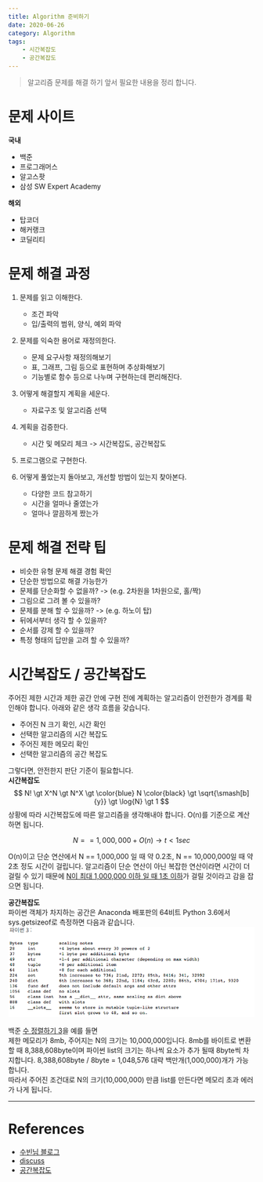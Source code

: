 ```yaml
---
title: Algorithm 준비하기
date: 2020-06-26
category: Algorithm
tags:
    - 시간복잡도
    - 공간복잡도
---
```


> 알고리즘 문제를 해결 하기 앞서 필요한 내용을 정리 합니다.

# 문제 사이트

**국내**
- 백준
- 프로그래머스
- 알고스팟
- 삼성 SW Expert Academy 

**해외**
- 탑코더
- 해커랭크
- 코딜리티

# 문제 해결 과정

1. 문제를 읽고 이해한다.
    - 조건 파악
    - 입/출력의 범위, 양식, 예외 파악

2. 문제를 익숙한 용어로 재정의한다.
    - 문제 요구사항 재정의해보기
    - 표, 그래프, 그림 등으로 표현하며 추상화해보기
    - 기능별로 함수 등으로 나누며 구현하는데 편리해진다.

3. 어떻게 해결할지 계획을 세운다.
    - 자료구조 및 알고리즘 선택

4. 계획을 검증한다.
    - 시간 및 메모리 체크 -> 시간복잡도, 공간복잡도

5. <p>프로그램으로 구현한다.</p>

6. 어떻게 풀었는지 돌아보고, 개선할 방법이 있는지 찾아본다.
    - 다양한 코드 참고하기
    - 시간을 얼마나 줄였는가
    - 얼마나 깔끔하게 짰는가

# 문제 해결 전략 팁
- 비슷한 유형 문제 해결 경험 확인
- 단순한 방법으로 해결 가능한가
- 문제를 단순화할 수 없을까? -> (e.g. 2차원을 1차원으로, 홀/짝)
- 그림으로 그려 볼 수 있을까?
- 문제를 분해 할 수 있을까? -> (e.g. 하노이 탑)
- 뒤에서부터 생각 할 수 있을까?
- 순서를 강제 할 수 있을까?
- 특정 형태의 답만을 고려 할 수 있을까?

# 시간복잡도 / 공간복잡도
주어진 제한 시간과 제한 공간 안에 구현 전에 계획하는 알고리즘이 안전한가 경계를 확인해야 합니다.
아래와 같은 생각 흐름을 갖습니다.
- 주어진 N 크기 확인, 시간 확인
- 선택한 알고리즘의 시간 복잡도
- 주어진 제한 메모리 확인
- 선택한 알고리즘의 공간 복잡도

그렇다면, 안전한지 판단 기준이 필요합니다.  
**시간복잡도**
$$
 N! \gt X^N \gt N^X \gt \color{blue} N \color{black} \gt \sqrt{\smash[b]{y}} \gt \log{N} \gt 1
$$
상황에 따라 시간복잡도에 따른 알고리즘을 생각해내야 합니다. O(n)를 기준으로 계산하면 됩니다.

$$
N == 1,000,000 + O(n) \longrightarrow t \lt 1sec
$$

O(n)이고 단순 연산에서 N == 1,000,000 일 때 약 0.2초, N == 10,000,000일 때 약 2초 정도 시간이 걸립니다.
알고리즘이 단순 연산이 아닌 복잡한 연산이라면 시간이 더 걸릴 수 있기 때문에 <u>N이 최대 1,000,000 이하 일 때 1초 이하</u>가 걸릴 것이라고 감을 잡으면 됩니다. 

**공간복잡도**  
파이썬 객체가 차지하는 공간은 Anaconda 배포판의 64비트 Python 3.6에서 sys.getsizeof로 측정하면 다음과 같습니다. 
![object-size](object-size.png)

백준 [수 정렬하기 3](https://www.acmicpc.net/problem/10989)을 예를 들면   
제한 메모리가 8mb, 주어지는 N의 크기는 10,000,000입니다. 
8mb를 바이트로 변환 할 때 8,388,608byte이며 파이썬 list의 크기는 하나씩 요소가 추가 될때 8byte씩 차지합니다. 
8,388,608byte / 8byte = 1,048,576 대략 백만개(1,000,000)개가 가능합니다.  
따라서 주어진 조건대로 N의 크기(10,000,000) 만큼 list를 만든다면 메모리 초과 에러가 나게 됩니다. 

---
# References
- [수빈님 블로그](https://subinium.github.io/Algorithm/docs/chapter00/2)
- [discuss](https://discuss.codechef.com/t/how-many-approx-loops-are-allowed-in-1-sec-lime-limit/375/3)
- [공간복잡도](https://c10106.tistory.com/4557)